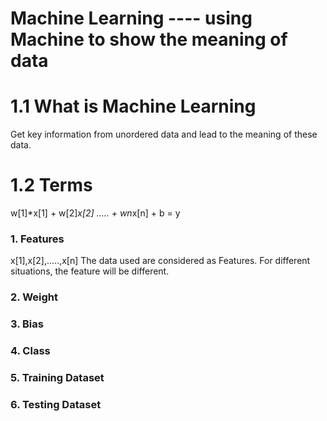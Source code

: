 # Machine Learning ---- using Machine to show the meaning of data

# 1.1 What is Machine Learning
Get key information from unordered data and lead to the meaning of these data.

# 1.2 Terms
w[1]*x[1] + w[2]*x[2] ..... + wn*x[n] + b = y
### 1. Features
  x[1],x[2],.....,x[n]
  The data used are considered as Features. For different situations, the feature will be different.
### 2. Weight
### 3. Bias
### 4. Class
### 5. Training Dataset
### 6. Testing Dataset
